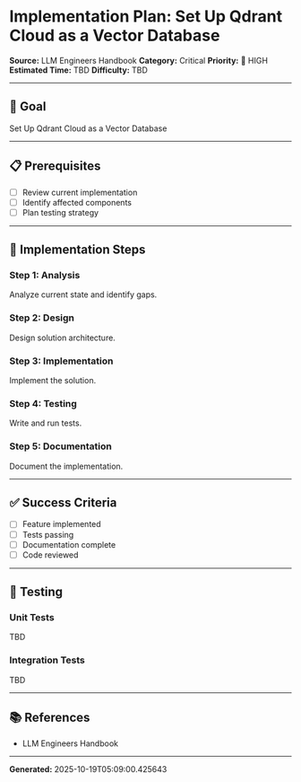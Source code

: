 # Implementation Plan: Set Up Qdrant Cloud as a Vector Database

**Source:** LLM Engineers Handbook
**Category:** Critical
**Priority:** 🔴 HIGH
**Estimated Time:** TBD
**Difficulty:** TBD

---

## 🎯 Goal

Set Up Qdrant Cloud as a Vector Database

---

## 📋 Prerequisites

- [ ] Review current implementation
- [ ] Identify affected components
- [ ] Plan testing strategy

---

## 🔧 Implementation Steps

### Step 1: Analysis

Analyze current state and identify gaps.

### Step 2: Design

Design solution architecture.

### Step 3: Implementation

Implement the solution.

### Step 4: Testing

Write and run tests.

### Step 5: Documentation

Document the implementation.

---

## ✅ Success Criteria

- [ ] Feature implemented
- [ ] Tests passing
- [ ] Documentation complete
- [ ] Code reviewed

---

## 🧪 Testing

### Unit Tests

TBD

### Integration Tests

TBD

---

## 📚 References

- LLM Engineers Handbook

---

**Generated:** 2025-10-19T05:09:00.425643
